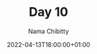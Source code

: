 ---
title: "Day 10"
episode: "10"
season: "1"
Description: "Day 10 of the Slack Hunger Games Podcast"
podcast: "shg/shg-10.mp3"
podcast_bytes: "08:33"
podcast_duration: "8316695"
date: 2022-04-13T18:00:00+01:00

author: "Nama Chibitty"
aliases: []
categories: []
---